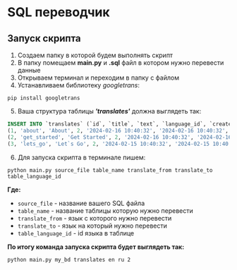 # SQL переводчик

## Запуск скрипта

1. Создаем папку в которой будем выполнять скрипт
2. В папку помещаем **main.py** и **.sql** файл в котором нужно перевести данные
3. Открываем терминал и переходим в папку с файлом
4. Устанавливаем библиотеку _googletrans_:

```
pip install googletrans
```

5. Ваша структура таблицы **_'translates'_** должна выглядеть так:

```sql
INSERT INTO `translates` (`id`, `title`, `text`, `language_id`, `created_at`, `updated_at`, `link`) VALUES
(1, 'about', 'About', 2, '2024-02-16 10:40:32', '2024-02-16 10:40:32', NULL),
(2, 'get_started', 'Get Started', 2, '2024-02-16 10:40:32', '2024-02-16 10:40:32', NULL),
(3, 'lets_go', 'Let`s Go', 2, '2024-02-15 10:40:32', '2024-02-15 10:40:32', NULL),
```

6. Для запуска скрипта в терминале пишем:
```
python main.py source_file table_name translate_from translate_to table_language_id
```
   **Где:**
- `source_file` - название вашего SQL файла
- `table_name` - название таблицы которую нужно перевести
- `translate_from` - язык с которого нужно перевести
- `translate_to` - язык на который нужно перевести
- `table_language_id` - id языка в таблице

**По итогу команда запуска скрипта будет выглядеть так:**
```
python main.py my_bd translates en ru 2
```
